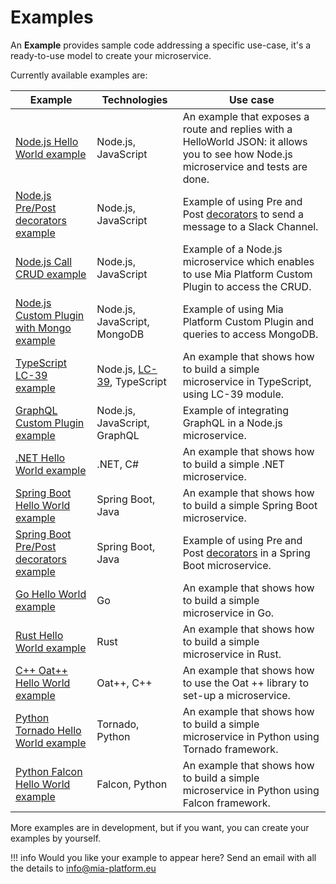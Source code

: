# Examples

An **Example** provides sample code addressing a specific use-case, it's a ready-to-use model to create your microservice.  

Currently available examples are:

| **Example** | **Technologies** | **Use case** |
| ------|------------|------------|
|[Node.js Hello World example](https://github.com/mia-platform-marketplace/Node.js-Hello-World-Microservice-Example)|Node.js, JavaScript| An example that exposes a route and replies with a HelloWorld JSON: it allows you to see how Node.js microservice and tests are done.|
|[Node.js Pre/Post decorators example](https://github.com/mia-platform-marketplace/Node.js-PrePost-Microservice-Example)| Node.js, JavaScript| Example of using Pre and Post [decorators](../../development_suite/api-console/api-design/decorators.md) to send a message to a Slack Channel. |
|[Node.js Call CRUD example](https://github.com/mia-platform-marketplace/Node.js-Call-CRUD-Example)| Node.js, JavaScript| Example of a Node.js microservice which enables to use Mia Platform Custom Plugin to access the CRUD. |
|[Node.js Custom Plugin with Mongo example](https://github.com/mia-platform-marketplace/Node.js-Custom-Plugin-Mongo-Example)| Node.js, JavaScript, MongoDB|  Example of using Mia Platform Custom Plugin and queries to access MongoDB. |
|[TypeScript LC-39 example](https://github.com/mia-platform-marketplace/Typescript-LC39-Hello-World-Example)| Node.js, [LC-39](https://github.com/mia-platform/lc39), TypeScript | An example that shows how to build a simple microservice in TypeScript, using LC-39 module. |
|[GraphQL Custom Plugin example](https://github.com/mia-platform-marketplace/GraphQL-Custom-Plugin-Example)|Node.js, JavaScript, GraphQL |  Example of integrating GraphQL in a Node.js microservice. |
|[.NET Hello World example](https://github.com/mia-platform-marketplace/DotNet-Hello-World-Microservice-Example/)|.NET, C# | An example that shows how to build a simple .NET microservice. |
|[Spring Boot Hello World example](https://github.com/mia-platform-marketplace/springboot-hello-world-example)|Spring Boot, Java | An example that shows how to build a simple Spring Boot microservice. |
|[Spring Boot Pre/Post decorators example](https://github.com/mia-platform-marketplace/Springboot-PrePost-Decorator-Example)| Spring Boot, Java | Example of using Pre and Post [decorators](../../development_suite/api-console/api-design/decorators.md) in a Spring Boot microservice. |
|[Go Hello World example](https://github.com/mia-platform-marketplace/Go-Hello-World-Microservice-Example)| Go | An example that shows how to build a simple microservice in Go. |
|[Rust Hello World example](https://github.com/mia-platform-marketplace/rust-hello-world-example)|Rust | An example that shows how to build a simple microservice in Rust. |
|[C++ Oat++ Hello World example](https://github.com/mia-platform-marketplace/cpp-oatpp-hello-world-microservice-example)| Oat++, C++ | An example that shows how to use the Oat ++ library to set-up a microservice. |
|[Python Tornado Hello World example](https://github.com/mia-platform-marketplace/python-tornado-hello-world-microservice-example)| Tornado, Python| An example that shows how to build a simple microservice in Python using Tornado framework. |
|[Python Falcon Hello World example](https://github.com/mia-platform-marketplace/python-falcon-hello-world-microservice-example)| Falcon, Python| An example that shows how to build a simple microservice in Python using Falcon framework. |

More examples are in development, but if you want, you can create your examples by yourself.

!!! info
    Would you like your example to appear here? Send an email with all the details to [info@mia-platform.eu](mailto:info@mia-platform.eu)
